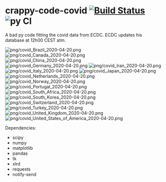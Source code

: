 # crappy-code-covid [![Build Status](https://cloud.drone.io/api/badges/a-lemonnier/crappy-code-covid/status.svg)](https://cloud.drone.io/a-lemonnier/crappy-code-covid) ![py CI](https://github.com/a-lemonnier/crappy-code-covid/workflows/py%20CI/badge.svg)
 
A bad py code fitting the covid data from ECDC. ECDC updates his database at 12h00 CEST atm.
 
![png/covid_Brazil_2020-04-20.png](png/covid_Brazil_2020-04-20.png)
![png/covid_Canada_2020-04-20.png](png/covid_Canada_2020-04-20.png)
![png/covid_China_2020-04-20.png](png/covid_China_2020-04-20.png)
![png/covid_Germany_2020-04-20.png](png/covid_Germany_2020-04-20.png)
![png/covid_Iran_2020-04-20.png](png/covid_Iran_2020-04-20.png)
![png/covid_Italy_2020-04-20.png](png/covid_Italy_2020-04-20.png)
![png/covid_Japan_2020-04-20.png](png/covid_Japan_2020-04-20.png)
![png/covid_Netherlands_2020-04-20.png](png/covid_Netherlands_2020-04-20.png)
![png/covid_Norway_2020-04-20.png](png/covid_Norway_2020-04-20.png)
![png/covid_Portugal_2020-04-20.png](png/covid_Portugal_2020-04-20.png)
![png/covid_South_Africa_2020-04-20.png](png/covid_South_Africa_2020-04-20.png)
![png/covid_South_Korea_2020-04-20.png](png/covid_South_Korea_2020-04-20.png)
![png/covid_Switzerland_2020-04-20.png](png/covid_Switzerland_2020-04-20.png)
![png/covid_Turkey_2020-04-20.png](png/covid_Turkey_2020-04-20.png)
![png/covid_United_Kingdom_2020-04-20.png](png/covid_United_Kingdom_2020-04-20.png)
![png/covid_United_States_of_America_2020-04-20.png](png/covid_United_States_of_America_2020-04-20.png)
 
Dependencies:
- scipy
- numpy
- matplotlib
- pandas
- tk
- xlrd
- requests
- notify-send
